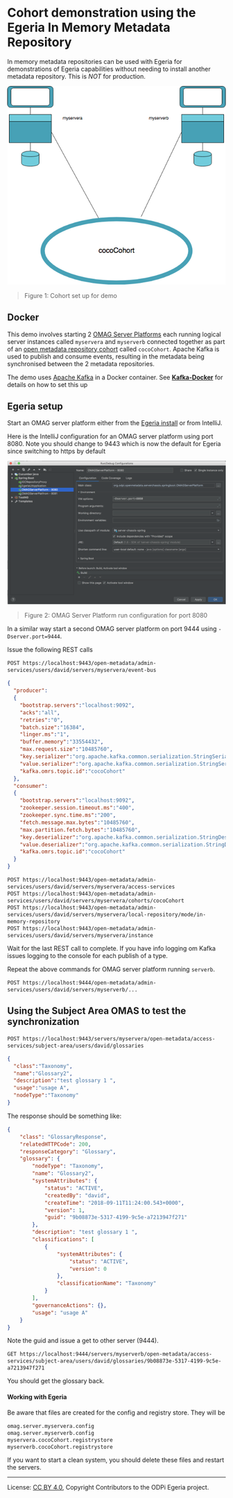 <!-- SPDX-License-Identifier: Apache-2.0 -->
<!-- Copyright Contributors to the ODPi Egeria project. -->

# Cohort demonstration using the Egeria In Memory Metadata Repository
  
In memory metadata repositories can be used with Egeria for demonstrations of Egeria capabilities without needing to install 
another metadata repository. This is <em>NOT</em> for production.


![Figure 1:](Egeria-cocoCohort-for-demo.png)
> Figure 1: Cohort set up for demo
        
    
## Docker    
This demo involves starting 2 [OMAG Server Platforms](../../../open-metadata-publication/website/omag-server)
each running logical server instances
called `myservera` and `myserverb` connected together as part of an
[open metadata repository cohort](../../../open-metadata-implementation/repository-services/docs/open-metadata-repository-cohort.md) called `cocoCohort`.
Apache Kafka is used to publish and consume events, resulting in the metadata being synchronised
between the 2 metadata repositories.

The demo uses [Apache Kafka](http://kafka.apache.org/) in a Docker container. See **[Kafka-Docker](Kafka-Docker.md)** for details on how to set this up   
  
## Egeria setup 
Start an OMAG server platform either from the
[Egeria install](../../open-metadata-tutorials/omag-server-tutorial/task-starting-omag-server.md) or from IntelliJ.

Here is the IntelliJ configuration for an OMAG server platform using port 8080. Note you should change to 9443 which is now the default for Egeria since switching to https by default

![Figure 2:](IntelliJ-OMAGServerPlatform-run-configuration.png)
> Figure 2: OMAG Server Platform run configuration for port 8080

In a similar way start a second OMAG server platform on port 9444 using `-Dserver.port=9444`.

Issue the following REST calls

```
POST https://localhost:9443/open-metadata/admin-services/users/david/servers/myservera/event-bus
```

```json
{
  "producer":
  {
    "bootstrap.servers":"localhost:9092",
    "acks":"all",
    "retries":"0",
    "batch.size":"16384",
    "linger.ms":"1",
    "buffer.memory":"33554432",
    "max.request.size":"10485760",
    "key.serializer":"org.apache.kafka.common.serialization.StringSerializer",
    "value.serializer":"org.apache.kafka.common.serialization.StringSerializer",
    "kafka.omrs.topic.id":"cocoCohort"
  },
  "consumer":
  {
    "bootstrap.servers":"localhost:9092",
    "zookeeper.session.timeout.ms":"400",
    "zookeeper.sync.time.ms":"200",
    "fetch.message.max.bytes":"10485760",
    "max.partition.fetch.bytes":"10485760",
    "key.deserializer":"org.apache.kafka.common.serialization.StringDeserializer",
    "value.deserializer":"org.apache.kafka.common.serialization.StringDeserializer",
    "kafka.omrs.topic.id":"cocoCohort"
  }
}
```

```
POST https://localhost:9443/open-metadata/admin-services/users/david/servers/myservera/access-services
POST https://localhost:9443/open-metadata/admin-services/users/david/servers/myservera/cohorts/cocoCohort
POST https://localhost:9443/open-metadata/admin-services/users/david/servers/myservera/local-repository/mode/in-memory-repository
POST https://localhost:9443/open-metadata/admin-services/users/david/servers/myservera/instance
```

Wait for the last REST call to complete. If you have info logging om Kafka issues logging to the console for each publish of a type.

Repeat the above commands for OMAG server platform running `serverb`. 

```
POST https://localhost:9444/open-metadata/admin-services/users/david/servers/myserverb/...
```


## Using the Subject Area OMAS to test the synchronization
 
```
POST https://localhost:9443/servers/myservera/open-metadata/access-services/subject-area/users/david/glossaries
```
```json
{
  "class":"Taxonomy",
  "name":"Glossary2",
  "description":"test glossary 1 ",
  "usage":"usage A",
  "nodeType":"Taxonomy"
}
```

The response should be something like:

```json
{
    "class": "GlossaryResponse",
    "relatedHTTPCode": 200,
    "responseCategory": "Glossary",
    "glossary": {
        "nodeType": "Taxonomy",
        "name": "Glossary2",
        "systemAttributes": {
            "status": "ACTIVE",
            "createdBy": "david",
            "createTime": "2018-09-11T11:24:00.543+0000",
            "version": 1,
            "guid": "9b08873e-5317-4199-9c5e-a7213947f271"
        },
        "description": "test glossary 1 ",
        "classifications": [
            {
                "systemAttributes": {
                    "status": "ACTIVE",
                    "version": 0
                },
                "classificationName": "Taxonomy"
            }
        ],
        "governanceActions": {},
        "usage": "usage A"
    }
}
```

Note the guid and issue a get to other server (9444). 

```
GET https://localhost:9444/servers/myserverb/open-metadata/access-services/subject-area/users/david/glossaries/9b08873e-5317-4199-9c5e-a7213947f271
```          

You should get the glossary back. 

#### Working with Egeria 

Be aware that files are created for the config and registry store. They will be

```
omag.server.myservera.config
omag.server.myserverb.config
myservera.cocoCohort.registrystore
myserverb.cocoCohort.registrystore
```

If you want to start a clean system, you should delete these files and restart the servers.


----
License: [CC BY 4.0](https://creativecommons.org/licenses/by/4.0/),
Copyright Contributors to the ODPi Egeria project.

